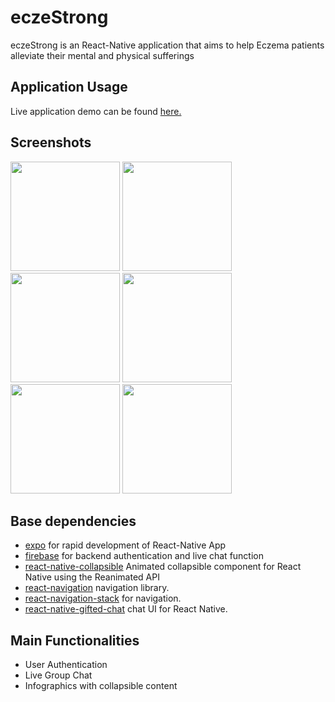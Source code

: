# eczeStrong
eczeStrong is an React-Native application that aims to help Eczema patients alleviate their mental and physical sufferings

## Application Usage
Live application demo can be found [here.](https://expo.dev/@bobohang/AlvinApp)

## Screenshots
<img src="https://user-images.githubusercontent.com/72592202/179932107-bcbef13d-4f1e-4011-8f99-e890c19fe45d.jpg" width="175"  />
<img src="https://user-images.githubusercontent.com/72592202/179932120-784ffef0-f4a9-469c-80d9-4e2c69f36d1e.jpg" width="175"  />
<img src="https://user-images.githubusercontent.com/72592202/179932124-66e36222-9714-4ba9-aac4-c927fdae1d1f.jpg" width="175"  />
<img src="https://user-images.githubusercontent.com/72592202/179932127-f7c47493-75f4-40f0-9dff-6df7dafe8e0d.jpg" width="175"  />
<img src="https://user-images.githubusercontent.com/72592202/179932131-faa1779a-8d1a-4ec7-86cb-be1fdde4f471.jpg" width="175"  />
<img src="https://user-images.githubusercontent.com/72592202/179932137-92c2f998-1563-4de5-a32c-2927330a21fe.jpg" width="175"  />

## Base dependencies
- [expo](https://expo.dev/) for rapid development of React-Native App
- [firebase](https://firebase.google.com/) for backend authentication and live chat function
- [react-native-collapsible](https://github.com/oblador/react-native-collapsible) Animated collapsible component for React Native using the Reanimated API
- [react-navigation](https://reactnavigation.org/) navigation library.
- [react-navigation-stack](https://reactnavigation.org/docs/stack-navigator/) for navigation.
- [react-native-gifted-chat](https://github.com/FaridSafi/react-native-gifted-chat) chat UI for React Native.

## Main Functionalities
- User Authentication
- Live Group Chat
- Infographics with collapsible content

